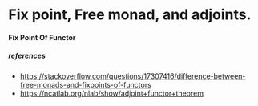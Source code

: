 # Fix point, Free monad, and adjoints.

#### Fix Point Of Functor

##### references
- https://stackoverflow.com/questions/17307416/difference-between-free-monads-and-fixpoints-of-functors
- https://ncatlab.org/nlab/show/adjoint+functor+theorem
